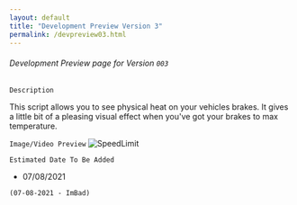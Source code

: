 ```yaml
---
layout: default
title: "Development Preview Version 3"
permalink: /devpreview03.html
---
```



###### Development Preview page for Version `003`

``` Description ```

This script allows you to see physical heat on your vehicles brakes. It gives a little bit of a pleasing visual effect when you've got your brakes to max temperature.

``` Image/Video Preview ```
![SpeedLimit](https://i.gyazo.com/10c285acfce5a8e6c4d810529db688e4.gif)



``` Estimated Date To Be Added ```
- 07/08/2021 

`(07-08-2021 - ImBad)`

